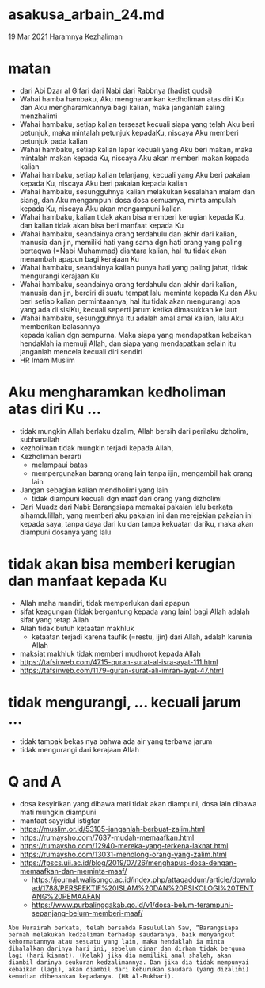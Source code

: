 # asakusa_arbain_24.md
19 Mar 2021
Haramnya Kezhaliman

# matan
* dari Abi Dzar al Gifari dari Nabi dari Rabbnya (hadist qudsi)
* Wahai hamba hambaku, Aku mengharamkan kedholiman atas diri Ku dan Aku mengharamkannya
  bagi kalian, maka janganlah saling menzhalimi
* Wahai hambaku, setiap kalian tersesat kecuali siapa yang telah Aku beri petunjuk,
  maka mintalah petunjuk kepadaKu, niscaya Aku memberi petunjuk pada kalian
* Wahai hambaku, setiap kalian lapar kecuali yang Aku beri makan, maka mintalah makan
  kepada Ku, niscaya Aku akan memberi makan kepada kalian
* Wahai hambaku, setiap kalian telanjang, kecuali yang Aku beri pakaian kepada Ku,
  niscaya Aku beri pakaian kepada kalian
* Wahai hambaku, sesungguhnya kalian melakukan kesalahan malam dan siang, dan Aku
  mengampuni dosa dosa semuanya, minta ampulah kepada Ku, niscaya Aku akan mengampuni kalian
* Wahai hambaku, kalian tidak akan bisa memberi kerugian kepada Ku, dan 
  kalian tidak akan bisa beri manfaat kepada Ku
* Wahai hambaku, seandainya orang terdahulu dan akhir dari kalian, manusia dan jin, memiliki
  hati yang sama dgn hati orang yang paling bertaqwa (=Nabi Muhammad) diantara kalian,
  hal itu tidak akan menambah apapun bagi kerajaan Ku
* Wahai hambaku, seandainya kalian punya hati yang paling jahat, tidak mengurangi kerajaan Ku
* Wahai hambaku, seandainya orang terdahulu dan akhir dari kalian, manusia dan jin, berdiri di
  suatu tempat lalu meminta kepada Ku dan Aku beri setiap kalian permintaannya, hal itu tidak
  akan mengurangi apa yang ada di sisiKu, kecuali seperti jarum ketika dimasukkan ke laut
* Wahai hambaku, sesungguhnya itu adalah amal amal kalian, lalu Aku memberikan balasannya   
  kepada kalian dgn sempurna. Maka siapa yang mendapatkan kebaikan hendaklah ia memuji Allah,
  dan siapa yang mendapatkan selain itu janganlah mencela kecuali diri sendiri
* HR Imam Muslim

# Aku mengharamkan kedholiman atas diri Ku ...
* tidak mungkin Allah berlaku dzalim, Allah bersih dari perilaku dzholim, subhanallah
* kezholiman tidak mungkin terjadi kepada Allah,
* Kezholiman berarti
  * melampaui batas
  * mempergunakan barang orang lain tanpa ijin, mengambil hak orang lain
* Jangan sebagian kalian mendholimi yang lain
  * tidak diampuni kecuali dgn maaf dari orang yang dizholimi
* Dari Muadz dari Nabi: Barangsiapa memakai pakaian lalu berkata alhamdulillah, yang memberi 
  aku pakaian ini dan merejekian pakaian ini kepada saya, tanpa daya dari ku dan tanpa kekuatan
  dariku, maka akan diampuni dosanya yang lalu

# tidak akan bisa memberi kerugian dan manfaat kepada Ku
* Allah maha mandiri, tidak memperlukan dari apapun
* sifat keagungan (tidak bergantung kepada yang lain) bagi Allah adalah sifat yang tetap Allah
* Allah tidak butuh ketaatan makhluk
  * ketaatan terjadi karena taufik (=restu, ijin) dari Allah, adalah karunia Allah
* maksiat makhluk tidak memberi mudhorot kepada Allah
* https://tafsirweb.com/4715-quran-surat-al-isra-ayat-111.html
* https://tafsirweb.com/1179-quran-surat-ali-imran-ayat-47.html

# tidak mengurangi, ... kecuali jarum ...
* tidak tampak bekas nya bahwa ada air yang terbawa jarum
* tidak mengurangi dari kerajaan Allah

# Q and A
* dosa kesyirikan yang dibawa mati tidak akan diampuni, 
  dosa lain dibawa mati mungkin diampuni
* manfaat sayyidul istigfar
* https://muslim.or.id/53105-janganlah-berbuat-zalim.html
* https://rumaysho.com/7637-mudah-memaafkan.html
* https://rumaysho.com/12940-mereka-yang-terkena-laknat.html
* https://rumaysho.com/13031-menolong-orang-yang-zalim.html
* https://fpscs.uii.ac.id/blog/2019/07/26/menghapus-dosa-dengan-memaafkan-dan-meminta-maaf/
  * https://journal.walisongo.ac.id/index.php/attaqaddum/article/download/1788/PERSPEKTIF%20ISLAM%20DAN%20PSIKOLOGI%20TENTANG%20PEMAAFAN
  * https://www.purbalinggakab.go.id/v1/dosa-belum-terampuni-sepanjang-belum-memberi-maaf/
```
Abu Hurairah berkata, telah bersabda Rasulullah Saw, “Barangsiapa pernah melakukan kedzaliman terhadap saudaranya, baik menyangkut kehormatannya atau sesuatu yang lain, maka hendaklah ia minta dihalalkan darinya hari ini, sebelum dinar dan dirham tidak berguna lagi (hari kiamat). (Kelak) jika dia memiliki amal shaleh, akan diambil darinya seukuran kedzalimannya. Dan jika dia tidak mempunyai kebaikan (lagi), akan diambil dari keburukan saudara (yang dizalimi) kemudian dibenankan kepadanya. (HR Al-Bukhari).
```
